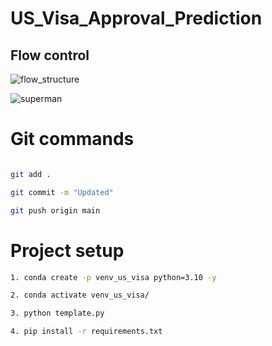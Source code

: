 # US_Visa_Approval_Prediction


## Flow control

![flow_structure](https://whimsical.com/us-visa-approval-KsMYm1FbRxHzNKgct6uWoD@2Ux7TurymN1y7gy1v7Q8)


![superman](https://wallpapercave.com/wp/wp5779651.jpg)

# Git commands

```bash

git add .

git commit -m "Updated"

git push origin main
```

# Project setup

```bash
1. conda create -p venv_us_visa python=3.10 -y

2. conda activate venv_us_visa/

3. python template.py

4. pip install -r requirements.txt


```